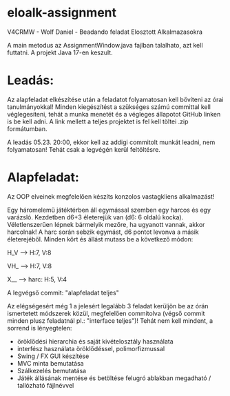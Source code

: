 # eloalk-assignment

V4CRMW - Wolf Daniel - Beadando feladat Elosztott Alkalmazasokra

A main metodus az AssignmentWindow.java fajlban talalhato, azt kell futtatni.
A projekt Java 17-en keszult.

# Leadás:

Az alapfeladat elkészítése után a feladatot folyamatosan kell bővíteni az órai tanulmányokkal! Minden kiegészítést a 
szükséges számú committal kell véglegesíteni, tehát a munka menetét és a végleges állapotot GitHub linken is be kell 
adni. A link mellett a teljes projektet is fel kell töltei .zip formátumban.

A leadás 05.23. 20:00, ekkor kell az addigi commitolt munkát leadni, nem folyamatosan!
Tehát csak a legvégén kerül feltöltésre.

# Alapfeladat:

Az OOP elveinek megfelelően készíts konzolos vastagkliens alkalmazást!

Egy háromelemű játéktérben áll egymással szemben egy harcos és egy varázsló. Kezdetben d6+3 életerejük van 
(d6: 6 oldalú kocka). Véletlenszerűen lépnek bármelyik mezőre, ha ugyanott vannak, akkor harcolnak! 
A harc során sebzik egymást, d6 pontot levonva a másik életerejéből. Minden kört és állást mutass be a következő módon:

H_V --> H:7, V:8

VH_ --> H:7, V:8

X__ --> harc: H:5, V:4

A legvégső commit: "alapfeladat teljes"

Az elégségesért még 1 a jelesért legalább 3 feladat kerüljön be az órán ismertetett módszerek közül, 
megfelelően commitolva (végső commit minden plusz feladatnál pl.: "interface teljes")! 
Tehát nem kell mindent, a sorrend is lényegtelen:

* öröklődési hierarchia és saját kivételosztály használata
* interfész használata öröklődéssel, polimorfizmussal
* Swing / FX GUI készítése
* MVC minta bemutatása
* Szálkezelés bemutatása
* Játék állásának mentése és betöltése felugró ablakban megadható / tallózható fájlnévvel